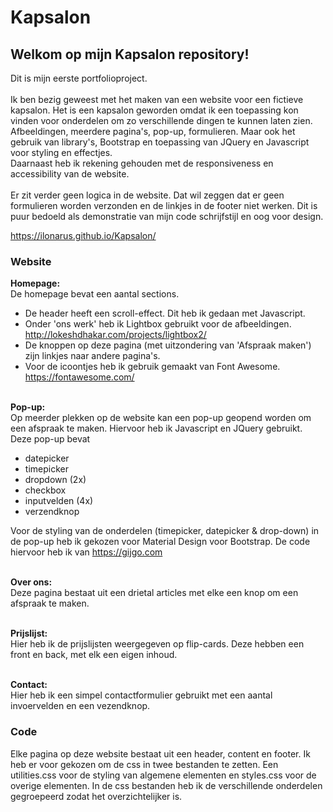 # Kapsalon

## Welkom op mijn Kapsalon repository!

Dit is mijn eerste portfolioproject.\
\
Ik ben bezig geweest met het maken van een website voor een fictieve kapsalon. Het is een kapsalon geworden omdat ik een toepassing kon 
vinden voor onderdelen om zo verschillende dingen te kunnen laten zien. Afbeeldingen, meerdere pagina's, pop-up, formulieren. 
Maar ook het gebruik van library's, Bootstrap en toepassing van JQuery en Javascript voor styling en effectjes.  
Daarnaast heb ik rekening gehouden met de responsiveness en accessibility van de website.\
\
Er zit verder geen logica in de website. Dat wil zeggen dat er geen formulieren worden verzonden en de linkjes in de footer niet werken. Dit is puur bedoeld als demonstratie van mijn code schrijfstijl en oog voor design.

https://ilonarus.github.io/Kapsalon/


### Website
**Homepage:**\
De homepage bevat een aantal sections. 
- De header heeft een scroll-effect. Dit heb ik gedaan met Javascript.
- Onder 'ons werk' heb ik Lightbox gebruikt voor de afbeeldingen. http://lokeshdhakar.com/projects/lightbox2/
- De knoppen op deze pagina (met uitzondering van 'Afspraak maken') zijn linkjes naar andere pagina's.
- Voor de icoontjes heb ik gebruik gemaakt van Font Awesome. https://fontawesome.com/

\
**Pop-up:**\
Op meerder plekken op de website kan een pop-up geopend worden om een afspraak te maken. Hiervoor heb ik Javascript en JQuery gebruikt.
Deze pop-up bevat
- datepicker
- timepicker
- dropdown (2x)
- checkbox
- inputvelden (4x)
- verzendknop

Voor de styling van de onderdelen (timepicker, datepicker & drop-down) in de pop-up heb ik gekozen voor Material Design voor Bootstrap. 
De code hiervoor heb ik van https://gijgo.com 

\
**Over ons:**\
Deze pagina bestaat uit een drietal articles met elke een knop om een afspraak te maken. 

\
**Prijslijst:**\
Hier heb ik de prijslijsten weergegeven op flip-cards. Deze hebben een front en back, met elk een eigen inhoud.

\
**Contact:**\
Hier heb ik een simpel contactformulier gebruikt met een aantal invoervelden en een vezendknop.


### Code
Elke pagina op deze website bestaat uit een header, content en footer.
Ik heb er voor gekozen om de css in twee bestanden te zetten. Een utilities.css voor de styling van algemene elementen en styles.css 
voor de overige elementen.
In de css bestanden heb ik de verschillende onderdelen gegroepeerd zodat het overzichtelijker is.
